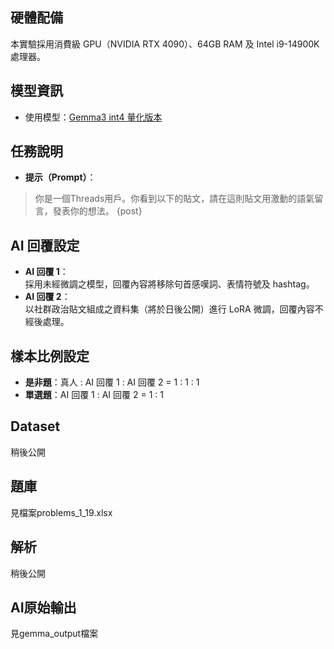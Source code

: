 ## 硬體配備  
本實驗採用消費級 GPU（NVIDIA RTX 4090）、64GB RAM 及 Intel i9-14900K 處理器。

## 模型資訊  
- 使用模型：[Gemma3 int4 量化版本](https://huggingface.co/unsloth/gemma-3-27b-it-bnb-4bit)

## 任務說明  
- **提示（Prompt）**：  
>  你是一個Threads用戶。你看到以下的貼文，請在這則貼文用激動的語氣留言，發表你的想法。  {post}

## AI 回覆設定  
- **AI 回覆 1**：  
  採用未經微調之模型，回覆內容將移除句首感嘆詞、表情符號及 hashtag。
- **AI 回覆 2**：  
  以社群政治貼文組成之資料集（將於日後公開）進行 LoRA 微調，回覆內容不經後處理。

## 樣本比例設定  
- **是非題**：真人 : AI 回覆 1 : AI 回覆 2 = 1 : 1 : 1  
- **單選題**：AI 回覆 1 : AI 回覆 2 = 1 : 1

## Dataset
稍後公開

## 題庫
見檔案problems_1_19.xlsx

## 解析
稍後公開

## AI原始輸出
見gemma_output檔案